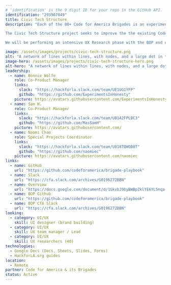 ```yaml
---
# 'identification' is the 9 digit ID for your repo in the GitHub API.
identification: "293907049"
title: Civic Tech Structure
description: "Each of the 80+ Code for America Brigades is an experiment which generates valuable learnings and new effective processes and practices. However, Brigades need not start from scratch. This project aims to improve existing structures and create new ones that make it easier to share replicable processes and practices so that brigade members can iterate on each others work, improving outcomes for the whole network.

The Civic Tech Structure project seeks to improve the the existing Code for America Brigade Organizer’s Playbook (BOP) into a communal, high-value resource for sharing.

We will be performing an intensive UX Research phase with the BOP end users to understand their priorities, infrastructure, and potential contributions."

image: /assets/images/projects/civic-tech-structure.png
alt: "A network of lines within lines, with nodes, and a large dot in the center."
image-hero: /assets/images/projects/civic-tech-structure-hero.png
alt-hero: "A network of lines within lines, with nodes, and a large dot in the center."
leadership:
  - name: Bonnie Wolfe
    role: Co-Product Manager
    links:
      slack: "https://hackforla.slack.com/team/UE1UG1YFP"
      github: "https://github.com/ExperimentsInHonesty"
    picture: https://avatars.githubusercontent.com/ExperimentsInHonesty
  - name: Sam H.
    role: Co-Product Manager
    links:
      slack: "https://hackforla.slack.com/team/U01A2FPLBC3"
      github: "https://github.com/MasSamH"
    picture: https://avatars.githubusercontent.com/
  - name: Naomi Chao
    role: Special Projects Coordinator
    links:
      slack: "https://hackforla.slack.com/team/U018TQWQB0T"
      github: "https://github.com/naomiec"
    picture: https://avatars.githubusercontent.com/naomiec
links:
  - name: GitHub
    url: "https://github.com/codeforamerica/brigade-playbook"
  - name: Slack
    url: "https://cfa.slack.com/archives/G0196272BBN"
  - name: Overview
    url: "https://docs.google.com/document/d/1GkvbJ9byBWBpZklYE6YL5nqa-KbIRz32PnMCeroV_1g/edit?usp=sharing"
  - name: BOP Github
    url: "https://github.com/codeforamerica/brigade-playbook"
  - name: BOP CfA Slack
    url: "https://cfa.slack.com/archives/G0196272BBN"
looking:
  - category: UI/UX
    skill: UI designer (brand building)
  - category: UI/UX
    skill: UX team manager / Lead
  - category: UI/UX
    skill: UX researchers (40)
technologies:
  - Google Docs (Docs, Sheets, Slides, Forms)
  - HackforLA.org guides
location:
  - Remote
partner: Code for America & its Brigades
status: Active
---
```


